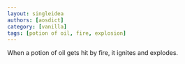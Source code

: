 ```yaml
---
layout: singleidea
authors: [aosdict]
category: [vanilla]
tags: [potion of oil, fire, explosion]
---
```

When a potion of oil gets hit by fire, it ignites and explodes.
